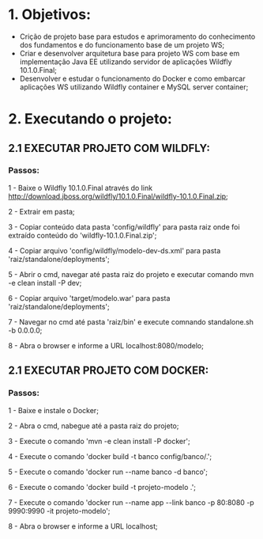 
# **1. Objetivos:**

* Crição de projeto base para estudos e aprimoramento do conhecimento dos fundamentos e do funcionamento base de um projeto WS;
* Criar e desenvolver arquitetura base para projeto WS com base em implementação Java EE utilizando servidor de aplicações Wildfly 10.1.0.Final;
* Desenvolver e estudar o funcionamento do Docker e como embarcar aplicações WS utilizando Wildfly container e MySQL server container;


# **2. Executando o projeto:**

## **2.1 EXECUTAR PROJETO COM WILDFLY:**

### **Passos:**
1 - Baixe o Wildfly 10.1.0.Final através do link http://download.jboss.org/wildfly/10.1.0.Final/wildfly-10.1.0.Final.zip;

2 - Extrair em pasta;

3 - Copiar conteúdo data pasta 'config/wildfly' para pasta raiz onde foi extraído conteúdo do 'wildfly-10.1.0.Final.zip';

4 - Copiar arquivo 'config/wildfly/modelo-dev-ds.xml' para pasta 'raiz/standalone/deployments';

5 - Abrir o cmd, navegar até pasta raiz do projeto e executar comando mvn -e clean install -P dev;

6 - Copiar arquivo 'target/modelo.war' para pasta 'raiz/standalone/deployments';

7 - Navegar no cmd até pasta 'raiz/bin' e execute comnando standalone.sh -b 0.0.0.0;

8 - Abra o browser e informe a URL localhost:8080/modelo;

## **2.1 EXECUTAR PROJETO COM DOCKER:**

### **Passos:**
1 - Baixe e instale o Docker;

2 - Abra o cmd, nabegue até a pasta raiz do projeto;

3 - Execute o comando 'mvn -e clean install -P docker';

4 - Execute o comando 'docker build -t banco config/banco/.';

5 - Execute o comando 'docker run --name banco -d banco';

6 - Execute o comando 'docker build -t projeto-modelo .';

7 - Execute o comando 'docker run --name app --link banco -p 80:8080 -p 9990:9990 -it projeto-modelo';

8 - Abra o browser e informe a URL localhost;
